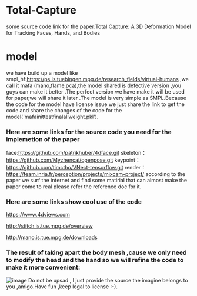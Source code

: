 # Total-Capture
some source code link for the paper:Total Capture: A 3D Deformation Model for  Tracking Faces, Hands, and Bodies
# model
we have build up a model like smpl_hf:https://ps.is.tuebingen.mpg.de/research_fields/virtual-humans ,we call it mafa (mano,flame,pca),the model shared is defective version ,you guys can make it better .The perfect version we have make it will be used for paper,we will share it later .The model is very simple as SMPL.Because the code for the model have license issue we just share the link to get the code and share the changes of the code for the model('mafainittestfinalallweight.pkl').

### Here are some links for the source code you need for the implemetion of the paper

face:https://github.com/patrikhuber/4dface.git
skeleton：https://github.com/Myzhencai/openpose.git
keypoint：https://github.com/timctho/VNect-tensorflow.git
render：https://team.inria.fr/perception/projects/mixcam-project/
according to the paper we surf the internet and find some matirial that can almost make the paper come to real 
please refer the reference doc for it.


### Here are some links show cool use of the code
https://www.4dviews.com

http://stitch.is.tue.mpg.de/overview

http://mano.is.tue.mpg.de/downloads


### The result of taking apart the body mesh ,cause we only need to modify the head and the hand so we will refine the code to make it more convenient:

![image](https://github.com/Myzhencai/Total-Capture/blob/master/2018-06-27%2019-48-24%E5%B1%8F%E5%B9%95%E6%88%AA%E5%9B%BE.png)
Do not be upsad , I just provide the source the imagine belongs to you ,amigo.Have fun ,keep legal to license :-).

